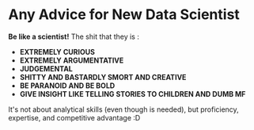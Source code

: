 # Any Advice for New Data Scientist

**Be like a scientist!**
The shit that they is : 
- **EXTREMELY CURIOUS**
- **EXTREMELY ARGUMENTATIVE**
- **JUDGEMENTAL**
- **SHITTY AND BASTARDLY SMORT AND CREATIVE**
- **BE PARANOID AND BE BOLD**
- **GIVE INSIGHT LIKE TELLING STORIES TO CHILDREN AND DUMB MF**

It's not about analytical skills (even though is needed), but proficiency, expertise, and competitive advantage :D
